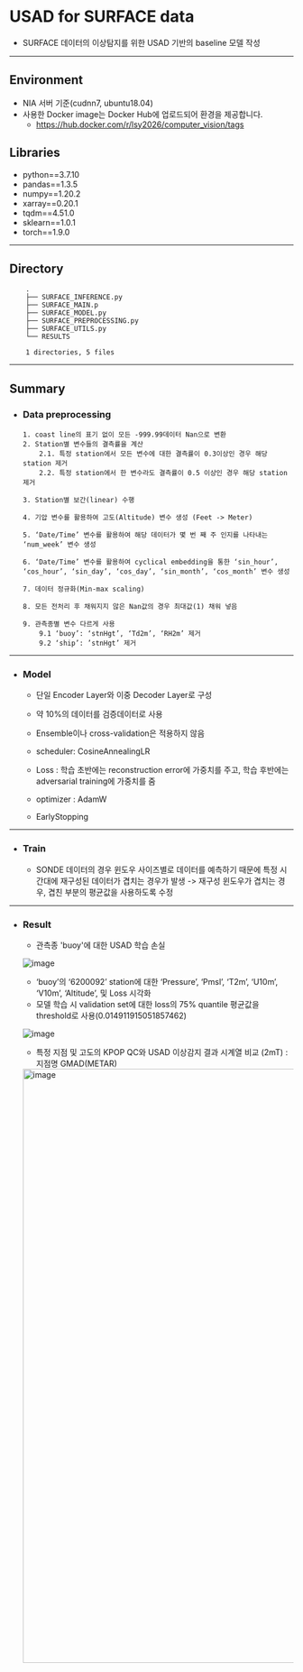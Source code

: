 # USAD for SURFACE data

+ SURFACE 데이터의 이상탐지를 위한 USAD 기반의 baseline 모델 작성

---- 

## Environment 
+ NIA 서버 기준(cudnn7, ubuntu18.04)
+ 사용한 Docker image는 Docker Hub에 업로드되어 환경을 제공합니다.
  + https://hub.docker.com/r/lsy2026/computer_vision/tags
  
## Libraries
  + python==3.7.10
  + pandas==1.3.5
  + numpy==1.20.2
  + xarray==0.20.1
  + tqdm==4.51.0
  + sklearn==1.0.1
  + torch==1.9.0
  
----

## Directory
        .
        ├── SURFACE_INFERENCE.py
        ├── SURFACE_MAIN.p
        ├── SURFACE_MODEL.py
        ├── SURFACE_PREPROCESSING.py
        ├── SURFACE_UTILS.py
        └── RESULTS

        1 directories, 5 files
----

## Summary
+ ### Data preprocessing

      1. coast line의 표기 없이 모든 -999.99데이터 Nan으로 변환
      2. Station별 변수들의 결측률을 계산
          2.1. 특정 station에서 모든 변수에 대한 결측률이 0.3이상인 경우 해당 station 제거
          2.2. 특정 station에서 한 변수라도 결측률이 0.5 이상인 경우 해당 station 제거

      3. Station별 보간(linear) 수행
      
      4. 기압 변수를 활용하여 고도(Altitude) 변수 생성 (Feet -> Meter)
      
      5. ‘Date/Time’ 변수를 활용하여 해당 데이터가 몇 번 째 주 인지를 나타내는 ‘num_week’ 변수 생성
      
      6. ‘Date/Time’ 변수를 활용하여 cyclical embedding을 통한 ‘sin_hour’, ‘cos_hour’, ‘sin_day’, ‘cos_day’, ‘sin_month’, ‘cos_month’ 변수 생성
      
      7. 데이터 정규화(Min-max scaling)
      
      8. 모든 전처리 후 채워지지 않은 Nan값의 경우 최대값(1) 채워 넣음
      
      9. 관측종별 변수 다르게 사용
          9.1 ‘buoy’: ‘stnHgt’, ‘Td2m’, ‘RH2m’ 제거
          9.2 ‘ship’: ’stnHgt’ 제거
----

+ ### Model    
    + 단일 Encoder Layer와 이중 Decoder Layer로 구성
    + 약 10%의 데이터를 검증데이터로 사용
    + Ensemble이나 cross-validation은 적용하지 않음
    
    + scheduler: CosineAnnealingLR
    + Loss : 학습 초반에는 reconstruction error에 가중치를 주고, 학습 후반에는 adversarial training에 가중치를 줌
    + optimizer : AdamW 
    + EarlyStopping

----

+ ### Train  
    + SONDE 데이터의 경우 윈도우 사이즈별로 데이터를 예측하기 때문에 특정 시간대에 재구성된 데이터가 겹치는 경우가 발생 -> 재구성 윈도우가 겹치는 경우, 겹친 부분의 평균값을 사용하도록 수정   
    
----

+ ### Result  
     + 관측종 'buoy'에 대한 USAD 학습 손실 

     ![image](https://user-images.githubusercontent.com/30611947/191474640-eee3d3c7-f373-4af5-b890-78dc336652fc.png)


     + ‘buoy’의 ‘6200092’ station에 대한 ‘Pressure’, ‘Pmsl’, ‘T2m’, ‘U10m’, ‘V10m’, ‘Altitude’, 및 Loss 시각화
     + 모델 학습 시 validation set에 대한 loss의 75% quantile 평균값을 threshold로 사용(0.014911915051857462)

     ![image](https://user-images.githubusercontent.com/30611947/191475317-4db030d8-8c8b-4b53-a7ac-8411112978d6.png)


     + 특정 지점 및 고도의 KPOP QC와 USAD 이상감지 결과 시계열 비교 (2mT) : 지점명 GMAD(METAR)

     <img width="1054" alt="image" src="https://user-images.githubusercontent.com/30611947/192328437-f3fdb383-80f9-4810-a931-451ad0db1839.png">


